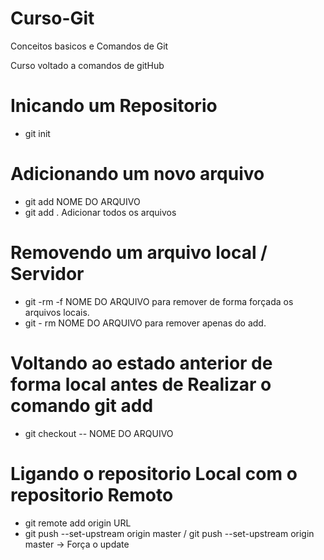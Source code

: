 # Curso-Git
Conceitos basicos e Comandos de Git


Curso voltado a comandos de gitHub 


# Inicando um Repositorio
  - git init
  
# Adicionando um novo arquivo
  - git add NOME DO ARQUIVO
  - git add . Adicionar todos os arquivos

# Removendo um arquivo local / Servidor
  - git -rm -f NOME DO ARQUIVO para remover de forma forçada os arquivos locais.
  - git - rm NOME DO ARQUIVO para remover apenas do add.
  
# Voltando ao estado anterior de forma local antes de Realizar o comando git add
  - git checkout -- NOME DO ARQUIVO

# Ligando o repositorio Local com o repositorio Remoto
  - git remote add origin URL
  - git push --set-upstream origin master / git push --set-upstream origin master -> Força o update
